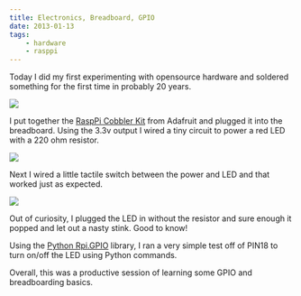 ```yaml
---
title: Electronics, Breadboard, GPIO
date: 2013-01-13
tags:
    - hardware
    - rasppi
---
```


Today I did my first experimenting with opensource hardware and soldered something for the first time in probably 20 years.

![](/pictures/2012/adafruit-rpi-cobbler/medium.jpg)

I put together the [RaspPi Cobbler Kit](https://learn.adafruit.com/adafruit-pi-cobbler-kit) from Adafruit and plugged it into the breadboard.  Using the 3.3v output I wired a tiny circuit to power a red LED with a 220 ohm resistor.

![](/pictures/2013/rpi-breadboard-2/medium.jpg)

<!-- more -->

Next I wired a little tactile switch between the power and LED and that worked just as expected.

![](/pictures/2013/rpi-breadboard-4/medium.jpg)

Out of curiosity, I plugged the LED in without the resistor and sure enough it popped and let out a nasty stink.  Good to know!

Using the [Python Rpi.GPIO](https://pypi.python.org/pypi/RPi.GPIO) library, I ran a very simple test off of PIN18 to turn on/off the LED using Python commands.

Overall, this was a productive session of learning some GPIO and breadboarding basics.